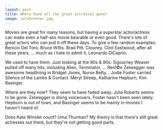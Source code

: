 ```yaml
---
layout: post
title: Where have all the great actresses gone?
image: sarahconner.jpg
---
```



Movies are great for many reasons, but having a superstar actor/actress can make even a half-ass movie bearable or even good. There's lots of great actors who can pull it off these days. To give a few random examples. Benicio Del Toro. Bruce Willis. Brad Pitt. Clooney.&#160;Clint Eastwood, after all these years. ... much as I hate to admit it, Leonardo DiCaprio. 

We used to have them. Just looking at the 80s &amp; 90s: Sigourney Weaver pulled off many hits, including Alien, Terminator, ... RenÌ©e Zelwegger was awesome headlining in Bridget Jones, Nurse Betty... Jodie Foster carried Silence of the Lambs &amp; Contact. Meryl Streep, Katharine Hepburn, Kim Basinger.

Where are they now? They seem to have faded away. Julia Roberts seems to be gone. Zelwegger is doing voiceovers. Foster hasn't been seen lately. Hepburn is out of town, and Basinger seems to be mainly in movies I haven't heard of.

Does Kate Winslet count? Uma Thurman? My theory is that there's still great actresses out there, but they're not getting good parts.
